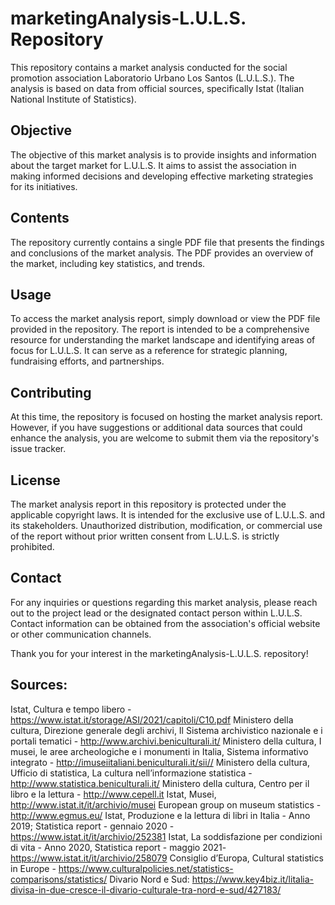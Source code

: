 # marketingAnalysis-L.U.L.S. Repository

This repository contains a market analysis conducted for the social promotion association Laboratorio Urbano Los Santos (L.U.L.S.). The analysis is based on data from official sources, specifically Istat (Italian National Institute of Statistics).

## Objective
The objective of this market analysis is to provide insights and information about the target market for L.U.L.S. It aims to assist the association in making informed decisions and developing effective marketing strategies for its initiatives.

## Contents
The repository currently contains a single PDF file that presents the findings and conclusions of the market analysis. The PDF provides an overview of the market, including key statistics, and trends.

## Usage
To access the market analysis report, simply download or view the PDF file provided in the repository. The report is intended to be a comprehensive resource for understanding the market landscape and identifying areas of focus for L.U.L.S. It can serve as a reference for strategic planning, fundraising efforts, and partnerships.

## Contributing
At this time, the repository is focused on hosting the market analysis report. However, if you have suggestions or additional data sources that could enhance the analysis, you are welcome to submit them via the repository's issue tracker.

## License
The market analysis report in this repository is protected under the applicable copyright laws. It is intended for the exclusive use of L.U.L.S. and its stakeholders. Unauthorized distribution, modification, or commercial use of the report without prior written consent from L.U.L.S. is strictly prohibited.

## Contact
For any inquiries or questions regarding this market analysis, please reach out to the project lead or the designated contact person within L.U.L.S. Contact information can be obtained from the association's official website or other communication channels.

Thank you for your interest in the marketingAnalysis-L.U.L.S. repository!

## Sources:
Istat, Cultura e tempo libero - https://www.istat.it/storage/ASI/2021/capitoli/C10.pdf
Ministero della cultura, Direzione generale degli archivi, Il Sistema archivistico nazionale e i portali tematici - http://www.archivi.beniculturali.it/
Ministero della cultura, I musei, le aree archeologiche e i monumenti in Italia, Sistema informativo integrato - http://imuseiitaliani.beniculturali.it/sii//
Ministero della cultura, Ufficio di statistica, La cultura nell’informazione statistica - http://www.statistica.beniculturali.it/
Ministero della cultura, Centro per il libro e la lettura - http://www.cepell.it
Istat, Musei, http://www.istat.it/it/archivio/musei
European group on museum statistics - http://www.egmus.eu/
Istat, Produzione e la lettura di libri in Italia - Anno 2019; Statistica report - gennaio 2020 - https://www.istat.it/it/archivio/252381
Istat, La soddisfazione per condizioni di vita - Anno 2020, Statistica report - maggio 2021- https://www.istat.it/it/archivio/258079
Consiglio d’Europa, Cultural statistics in Europe - https://www.culturalpolicies.net/statistics-comparisons/statistics/
Divario Nord e Sud: https://www.key4biz.it/litalia-divisa-in-due-cresce-il-divario-culturale-tra-nord-e-sud/427183/
